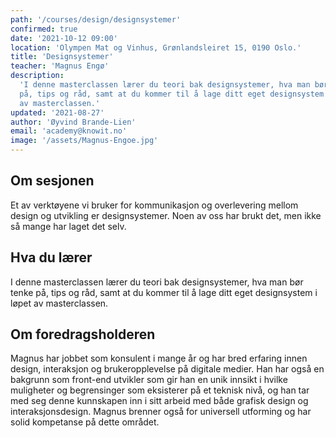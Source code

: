```yaml
---
path: '/courses/design/designsystemer'
confirmed: true
date: '2021-10-12 09:00'
location: 'Olympen Mat og Vinhus, Grønlandsleiret 15, 0190 Oslo.'
title: 'Designsystemer'
teacher: 'Magnus Engø'
description:
  'I denne masterclassen lærer du teori bak designsystemer, hva man bør tenke
  på, tips og råd, samt at du kommer til å lage ditt eget designsystem i løpet
  av masterclassen.'
updated: '2021-08-27'
author: 'Øyvind Brande-Lien'
email: 'academy@knowit.no'
image: '/assets/Magnus-Engoe.jpg'
---
```


## Om sesjonen

Et av verktøyene vi bruker for kommunikasjon og overlevering mellom design og
utvikling er designsystemer. Noen av oss har brukt det, men ikke så mange har
laget det selv.

## Hva du lærer

I denne masterclassen lærer du teori bak designsystemer, hva man bør tenke på,
tips og råd, samt at du kommer til å lage ditt eget designsystem i løpet av
masterclassen.

## Om foredragsholderen

Magnus har jobbet som konsulent i mange år og har bred erfaring innen design,
interaksjon og brukeropplevelse på digitale medier. Han har også en bakgrunn
som front-end utvikler som gir han en unik innsikt i hvilke muligheter og
begrensinger som eksisterer på et teknisk nivå, og han tar med seg denne
kunnskapen inn i sitt arbeid med både grafisk design og interaksjonsdesign.
Magnus brenner også for universell utforming og har solid kompetanse på dette
området.
